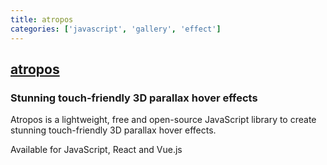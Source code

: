 ```yaml
---
title: atropos
categories: ['javascript', 'gallery', 'effect']
---
```

## [atropos](https://github.com/nolimits4web/atropos)

### Stunning touch-friendly 3D parallax hover effects


Atropos is a lightweight, free and open-source JavaScript library to create stunning touch-friendly 3D parallax hover effects.

Available for JavaScript, React and Vue.js
